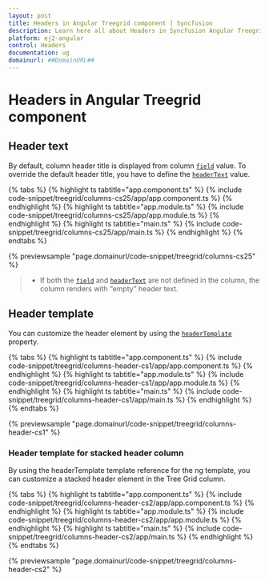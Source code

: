 ```yaml
---
layout: post
title: Headers in Angular Treegrid component | Syncfusion
description: Learn here all about Headers in Syncfusion Angular Treegrid component of Syncfusion Essential JS 2 and more.
platform: ej2-angular
control: Headers 
documentation: ug
domainurl: ##DomainURL##
---
```


# Headers in Angular Treegrid component

## Header text

By default, column header title is displayed from column [`field`](https://ej2.syncfusion.com/angular/documentation/api/treegrid/column#field) value. To override the default header title, you have to define the [`headerText`](https://ej2.syncfusion.com/angular/documentation/api/treegrid/column#headertext) value.

{% tabs %}
{% highlight ts tabtitle="app.component.ts" %}
{% include code-snippet/treegrid/columns-cs25/app/app.component.ts %}
{% endhighlight %}
{% highlight ts tabtitle="app.module.ts" %}
{% include code-snippet/treegrid/columns-cs25/app/app.module.ts %}
{% endhighlight %}
{% highlight ts tabtitle="main.ts" %}
{% include code-snippet/treegrid/columns-cs25/app/main.ts %}
{% endhighlight %}
{% endtabs %}
  
{% previewsample "page.domainurl/code-snippet/treegrid/columns-cs25" %}

> * If both the [`field`](https://ej2.syncfusion.com/angular/documentation/api/treegrid/column#field) and [`headerText`](https://ej2.syncfusion.com/angular/documentation/api/treegrid/column#headertext) are not defined in the column, the column renders with “empty” header text.

## Header template

You can customize the header element by using the [`headerTemplate`](https://ej2.syncfusion.com/angular/documentation/api/treegrid/column#headerTemplate) property.

{% tabs %}
{% highlight ts tabtitle="app.component.ts" %}
{% include code-snippet/treegrid/columns-header-cs1/app/app.component.ts %}
{% endhighlight %}
{% highlight ts tabtitle="app.module.ts" %}
{% include code-snippet/treegrid/columns-header-cs1/app/app.module.ts %}
{% endhighlight %}
{% highlight ts tabtitle="main.ts" %}
{% include code-snippet/treegrid/columns-header-cs1/app/main.ts %}
{% endhighlight %}
{% endtabs %}
  
{% previewsample "page.domainurl/code-snippet/treegrid/columns-header-cs1" %}

### Header template for stacked header column

By using the headerTemplate template reference for the ng template, you can customize a stacked header element in the Tree Grid column.

{% tabs %}
{% highlight ts tabtitle="app.component.ts" %}
{% include code-snippet/treegrid/columns-header-cs2/app/app.component.ts %}
{% endhighlight %}
{% highlight ts tabtitle="app.module.ts" %}
{% include code-snippet/treegrid/columns-header-cs2/app/app.module.ts %}
{% endhighlight %}
{% highlight ts tabtitle="main.ts" %}
{% include code-snippet/treegrid/columns-header-cs2/app/main.ts %}
{% endhighlight %}
{% endtabs %}
  
{% previewsample "page.domainurl/code-snippet/treegrid/columns-header-cs2" %}